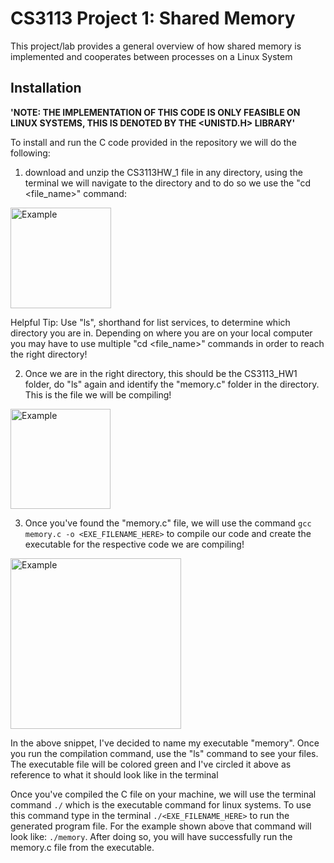 # CS3113 Project 1: Shared Memory

This project/lab provides a general overview of how shared memory is implemented and cooperates between processes on a Linux System

## Installation
**'NOTE: THE IMPLEMENTATION OF THIS CODE IS ONLY FEASIBLE ON LINUX SYSTEMS, THIS IS DENOTED BY THE <UNISTD.H> LIBRARY'**

To install and run the C code provided in the repository we will do the following:
1. download and unzip the CS3113HW_1 file in any directory, using the terminal we will navigate to the directory and to do so we use the "cd <file_name>" command:
  
<img width="161" alt="Example" src="https://github.com/user-attachments/assets/56969e54-5b59-4b59-911f-ee0258b221e5">

Helpful Tip: Use "ls", shorthand for list services, to determine which directory you are in. Depending on where you are on your local computer you may have to use multiple "cd <file_name>" commands in order to reach the right directory!

2. Once we are in the right directory, this should be the CS3113_HW1 folder, do "ls" again and identify the "memory.c" folder in the directory. This is the file we will be compiling!

<img width="160" alt="Example" src="https://github.com/user-attachments/assets/bb84c74f-0d8c-4a32-9003-46a70e26cddd">

3. Once you've found the "memory.c" file, we will use the command ```gcc memory.c -o <EXE_FILENAME_HERE>``` to compile our code and create the executable for the respective code we are compiling!

<img width="273" alt="Example" src="https://github.com/user-attachments/assets/4bf812a3-881b-4bf8-a256-99a4c77e75e1">

In the above snippet, I've decided to name my executable "memory". Once you run the compilation command, use the "ls" command to see your files. The executable file will be colored green and I've circled it above as reference to what it should look like in the terminal

Once you've compiled the C file on your machine, we will use the terminal command ```./``` which is the executable command for linux systems. To use this command type in the terminal ```./<EXE_FILENAME_HERE>``` to run the generated program file. For the example shown above that command will look like: ```./memory```. After doing so, you will have successfully run the memory.c file from the executable.
